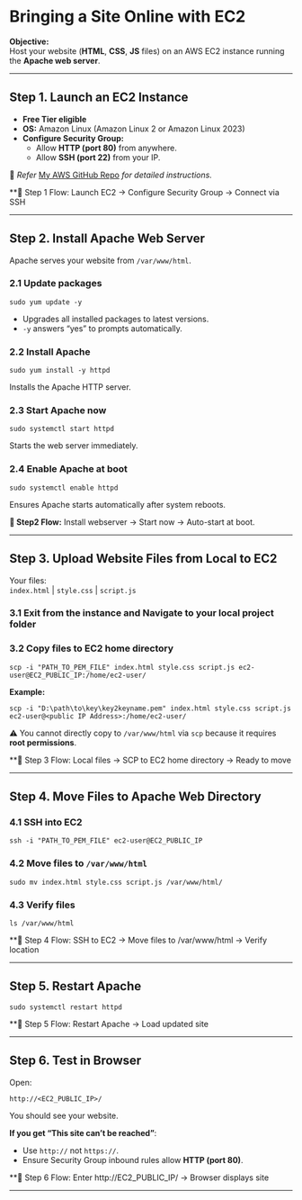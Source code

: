 
# Bringing a Site Online with EC2

**Objective:**  
Host your website (**HTML**, **CSS**, **JS** files) on an AWS EC2 instance running the **Apache web server**.

---

## Step 1. Launch an EC2 Instance

- **Free Tier eligible**
- **OS:** Amazon Linux (Amazon Linux 2 or Amazon Linux 2023)
- **Configure Security Group:**
  - Allow **HTTP (port 80)** from anywhere.
  - Allow **SSH (port 22)** from your IP.

📄 *Refer*  [My AWS GitHub Repo](https://github.com/sudheerbhat93/aws)  *for detailed instructions.*

**📌 Step 1 Flow: Launch EC2 → Configure Security Group → Connect via SSH

---

## Step 2. Install Apache Web Server

Apache serves your website from `/var/www/html`.

### 2.1 Update packages
```
sudo yum update -y
```
- Upgrades all installed packages to latest versions.  
- `-y` answers “yes” to prompts automatically.

### 2.2 Install Apache
```
sudo yum install -y httpd
```
Installs the Apache HTTP server.

### 2.3 Start Apache now
```
sudo systemctl start httpd
```

Starts the web server immediately.

### 2.4 Enable Apache at boot

```
sudo systemctl enable httpd
```
Ensures Apache starts automatically after system reboots.

**📌 Step2 Flow:** Install webserver → Start now → Auto-start at boot.

---

## Step 3. Upload Website Files from Local to EC2

Your files:  
`index.html` | `style.css` | `script.js`

### 3.1 Exit from the instance and Navigate to your local project folder

### 3.2 Copy files to EC2 home directory

```
scp -i "PATH_TO_PEM_FILE" index.html style.css script.js ec2-user@EC2_PUBLIC_IP:/home/ec2-user/
```
**Example:**

```
scp -i "D:\path\to\key\key2keyname.pem" index.html style.css script.js ec2-user@<public IP Address>:/home/ec2-user/
```
⚠ You cannot directly copy to `/var/www/html` via `scp` because it requires **root permissions**.


**📌 Step 3 Flow: Local files → SCP to EC2 home directory → Ready to move

---

## Step 4. Move Files to Apache Web Directory

### 4.1 SSH into EC2

```
ssh -i "PATH_TO_PEM_FILE" ec2-user@EC2_PUBLIC_IP
```

### 4.2 Move files to `/var/www/html`

```
sudo mv index.html style.css script.js /var/www/html/
```

### 4.3 Verify files

```
ls /var/www/html
```

**📌 Step 4 Flow: SSH to EC2 → Move files to /var/www/html → Verify location

---

## Step 5. Restart Apache

```
sudo systemctl restart httpd
```

**📌 Step 5 Flow: Restart Apache → Load updated site

---

## Step 6. Test in Browser

Open:  

```
http://<EC2_PUBLIC_IP>/
```
You should see your website.

**If you get “This site can’t be reached”**:
- Use `http://` not `https://`.
- Ensure Security Group inbound rules allow **HTTP (port 80)**.

**📌 Step 6 Flow: Enter http://EC2_PUBLIC_IP/ → Browser displays site

---
